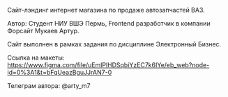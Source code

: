 Сайт-лэндинг интернет магазина по продаже автозапчастей ВАЗ. 

Автор: Студент НИУ ВШЭ Пермь, Frontend разработчик в компании Форсайт Мукаев Артур. 

Сайт выполнен в рамках задания по дисциплине Электронный Бизнес.

Ссылка на макеты: https://www.figma.com/file/uEmlPlHDSqbiYzEC7k6IYe/eb_web?node-id=0%3A1&t=bFqUeazBguJJrAN7-0

Телеграм автора: @arty_m7

